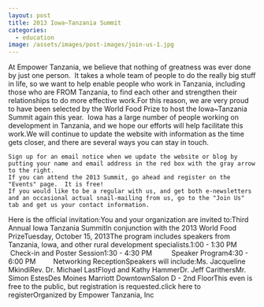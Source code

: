 ```yaml
---
layout: post
title: 2013 Iowa~Tanzania Summit
categories:
  - education
image: /assets/images/post-images/join-us-1.jpg
---
```


At Empower Tanzania, we believe that nothing of greatness was ever done by just one person.  It takes a whole team of people to do the really big stuff in life, so we want to help enable people who work in Tanzania, including those who are FROM Tanzania, to find each other and strengthen their relationships to do more effective work.For this reason, we are very proud to have been selected by the World Food Prize to host the Iowa~Tanzania Summit again this year.  Iowa has a large number of people working on development in Tanzania, and we hope our efforts will help facilitate this work.We will continue to update the website with information as the time gets closer, and there are several ways you can stay in touch.

```
Sign up for an email notice when we update the website or blog by putting your name and email address in the red box with the gray arrow to the right.
If you can attend the 2013 Summit, go ahead and register on the "Events" page.  It is free!
If you would like to be a regular with us, and get both e-newsletters and an occasional actual snail-mailing from us, go to the "Join Us" tab and get us your contact information.
```

Here is the official invitation:You and your organization are invited to:Third Annual Iowa Tanzania SummitIn conjunction with the 2013 World Food PrizeTuesday, October 15, 2013The program includes speakers from Tanzania, Iowa, and other rural development specialists.1:00 - 1:30 PM          Check-in and Poster Session1:30 - 4:30 PM          Speaker Program4:30 - 6:00 PM         Networking ReceptionSpeakers will include:Ms. Jacqueline MkindiRev. Dr. Michael LastFloyd and Kathy HammerDr. Jeff CarithersMr. Simon EstesDes Moines Marriott DowntownSalon D - 2nd FloorThis even is free to the public, but registration is requested.click here to registerOrganized by Empower Tanzania, Inc